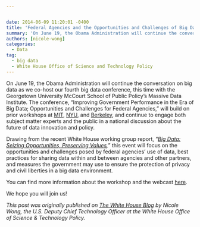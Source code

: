 ```yaml
---


date: 2014-06-09 11:20:01 -0400
title: 'Federal Agencies and the Opportunities and Challenges of Big Data'
summary: 'On June 19, the Obama Administration will continue the conversation on big data as we co-host our fourth big data conference, this time with the Georgetown University McCourt School of Public Policy&rsquo;s Massive Data Institute. The conference, &ldquo;Improving Government Performance in the Era of Big Data; Opportunities and Challenges for Federal Agencies,&rdquo; will build on'
authors: [nicole-wong]
categories:
  - Data
tag:
  - big data
  - White House Office of Science and Technology Policy
---
```


On June 19, the Obama Administration will continue the conversation on big data as we co-host our fourth big data conference, this time with the Georgetown University McCourt School of Public Policy’s Massive Data Institute. The conference, “Improving Government Performance in the Era of Big Data; Opportunities and Challenges for Federal Agencies,” will build on prior workshops at [MIT](http://web.mit.edu/bigdata-priv/agenda.html), [NYU](http://www.datasociety.net/initiatives/2014-0317/), and [Berkeley](http://www.ischool.berkeley.edu/newsandevents/events/2014bigdataworkshop), and continue to engage both subject matter experts and the public in a national discussion about the future of data innovation and policy.

Drawing from the recent White House working group report, “_[Big Data: Seizing Opportunities, Preserving Values](http://www.whitehouse.gov/issues/technology/big-data-review),_” this event will focus on the opportunities and challenges posed by federal agencies’ use of data, best practices for sharing data within and between agencies and other partners, and measures the government may use to ensure the protection of privacy and civil liberties in a big data environment.

You can find more information about the workshop and the webcast [here](http://mspp.georgetown.edu/events/big-data-and-federal-agencies).

We hope you will join us!

_This post was originally published on [The White House Blog](http://www.whitehouse.gov/blog/) by Nicole Wong, the U.S. Deputy Chief Technology Officer at the White House Office of Science & Technology Policy._
